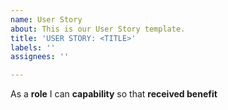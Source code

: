 ```yaml
---
name: User Story
about: This is our User Story template.
title: 'USER STORY: <TITLE>'
labels: ''
assignees: ''

---
```


As a **role** I can **capability** so that **received benefit**
